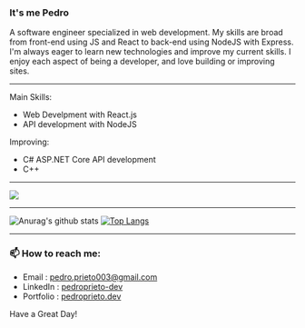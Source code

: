 
### It's me Pedro


A software engineer specialized in web development. My skills are broad from front-end using JS and React to back-end using NodeJS with Express. I'm always eager to learn new technologies and improve my current skills. I enjoy each aspect of being a developer, and love building or improving sites. 

-----

Main Skills:

- Web Develpment with React.js
- API development with NodeJS

Improving:

- C# ASP.NET Core API development
- C++



-----
<a href="https://github.com/prietopedro">
  <img src="https://komarev.com/ghpvc/?username=prietopedro&style=flat-square" />
</a>


***

![Anurag's github stats](https://github-readme-stats.vercel.app/api?username=prietopedro&show_icons=true&count_private=true&hide=stars&include_all_commits=true&theme=buefy)
[![Top Langs](https://github-readme-stats.vercel.app/api/top-langs/?username=prietopedro&hide=html,css)](https://github.com/anuraghazra/github-readme-stats)

-----

### 📫 How to reach me:
- Email : pedro.prieto003@gmail.com
- LinkedIn : [pedroprieto-dev](https://www.linkedin.com/in/pedroprieto-dev/)
- Portfolio : [pedroprieto.dev](https://pedroprieto.dev) 

Have a Great Day!

